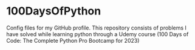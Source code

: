 # 100DaysOfPython
Config files for my GitHub profile.
This repository consists of problems I have solved while learning python through a Udemy course (100 Days of Code: The Complete Python Pro Bootcamp for 2023)
